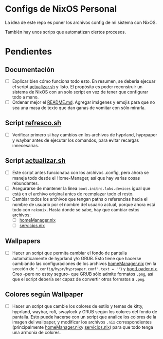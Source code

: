 # Configs de NixOS Personal

La idea de este repo es poner los archivos config de mi sistema con NixOS.

También hay unos scrips que automatizan ciertos procesos.

# Pendientes

## Documentación
- [ ] Explicar bien cómo funciona todo esto. En resumen, se debería ejecuar el script [actualizar.sh](actualizar.sh) y listo. El propósito es poder reconstruir un sistema de NixOS con un solo script en vez de tener que configurar todo a mano.  
- [ ] Ordenar mejor el [README.md](README.md). Agregar imágenes y emojis para que no sea una masa de texto que dan ganas de vomitar con sólo mirarla.

## Script [refresco.sh](refresco.sh)
- [ ] Verificar primero si hay cambios en los archivos de hyprland, hyprpaper y waybar antes de ejecutar los comandos, para evitar recargas innecesarias.

## Script [actualizar.sh](actualizar.sh)
- [ ] Este script antes funcionaba con los archivos .config, pero ahora se maneja todo desde el Home-Manager, así que hay varias cosas rebundantes.
- [ ] Asegurarse de mantener la linea `boot.initrd.luks.devices` igual que está en el archivo original antes de reemplazar todo el resto.
- [ ] Cambiar todos los archivos que tengan paths o referencias hacia el nombre de usuario por el nombre del usuario actual, porque ahora está todo con `nekonix`. Hasta donde se sabe, hay que cambiar estos archivos:
    - [ ] [homeManager.nix](nixos/homeManager.nix)
    - [ ] [servicios.nix](nixos/servicios.nix)

## Wallpapers
- [ ] Hacer un script que permita cambiar el fondo de pantalla automáticamente de hyprland y/o GRUB. Esto tiene que hacerse cambiando las configuraciones de los archivos [homeManager.nix](nixos/homeManager.nix) (en la sección de `".config/hypr/hyprpaper.conf".text = ''`) y [bootLoader.nix](nixos/bootLoader.nix). Creo -pero no estoy seguro- que GRUB sólo admite formatos `.png`, así que el script debería ser capaz de convertir otros formatos a `.png`.

## Colores según Wallpaper
- [ ] Hacer un script que cambie los colores de estilo y temas de kitty, hyprland, waybar, rofi, swaylock y GRUB según los colores del fondo de pantalla. Esto puede hacerse con un script que analice los colores de la imagen del wallpaper, y modificar los archivos `.nix` correspondientes (principalmente [homeManager.nix](nixos/homeManager.nix)y [servicios.nix](nixos/servicios.nix)) para que todo tenga una armonía de colores.


